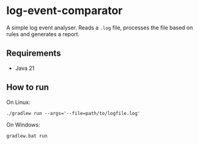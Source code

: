 # log-event-comparator

A simple log event analyser. Reads a `.log` file, processes the file based on rules and generates a report.

## Requirements

- Java 21

## How to run

On Linux:

```shell
./gradlew run --args='--file=path/to/logfile.log'
```

On Windows:

```shell
gradlew.bat run
```

